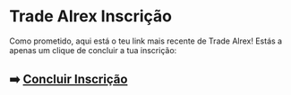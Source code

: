 # Trade Alrex Inscrição

Como prometido, aqui está o teu link mais recente de Trade Alrex! Estás a apenas um clique de concluir a tua inscrição:

## ➡️ [Concluir Inscrição](https://t.co/ZGCubRKTTs)